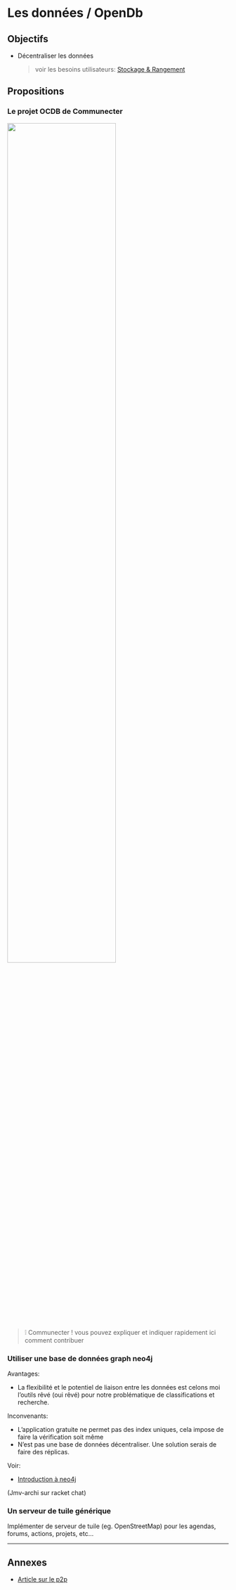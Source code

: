 
Les données / OpenDb
===

## Objectifs

- Décentraliser les données

  > voir les besoins utilisateurs: [Stockage & Rangement](https://github.com/corbane/ND-Briques-Numeriques/wiki/A-2-Stockage-&-Rangement)

## Propositions

### Le projet OCDB de Communecter

<img width="70%" src="ocdb.png"/>

> :grey_exclamation: Communecter ! vous pouvez expliquer et indiquer rapidement ici comment contribuer

### Utiliser une base de données graph neo4j

Avantages:

-	La flexibilité et le potentiel de liaison entre les données est celons moi l’outils rêvé (oui rêvé) pour notre problématique de classifications et recherche.

Inconvenants:

-	L’application gratuite ne permet pas des index uniques, cela impose de faire la vérification soit même
-	N’est pas une base de données décentraliser. Une solution serais de faire des réplicas.

Voir:

- [Introduction à neo4j](http://logisima.developpez.com/tutoriel/nosql/neo4j/introduction-neo4j/#LI-E-8)

(Jmv-archi sur racket chat)

### Un serveur de tuile générique

Implémenter de serveur de tuile (eg. OpenStreetMap) pour les agendas, forums, actions, projets, etc...

---
## Annexes

- [Article sur le p2p](http://schuler.developpez.com/articles/p2p/)
